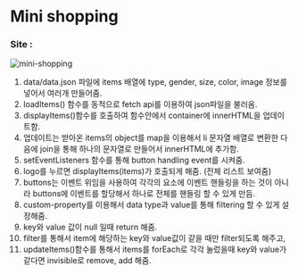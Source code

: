 # Mini shopping
### Site : 
![mini-shopping](https://user-images.githubusercontent.com/88068412/211608194-ea39822b-9465-461f-92c7-9c81a1a80b85.png)

1. data/data.json 파일에 items 배열에 type, gender, size, color, image 정보를 넣어서 여러개 만들어줌.
2. loadItems() 함수를 동적으로 fetch api를 이용하여 json파일을 불러옴.
3. displayItems()함수를 호출하여 함수안에서 container에 innerHTML을 업데이트함.
4. 업데이트는 받아온 items의 object를 map을 이용해서 li 문자열 배열로 변환한 다음에 join을 통해 하나의 문자열로 만들어서 innerHTML에 추가함.
5. setEventListeners 함수를 통해 button handling event를 시켜줌.
6. logo를 누르면 displayItems(items)가 호출되게 해줌. (전체 리스트 보여줌)
7. buttons는 이벤트 위임을 사용하여 각각의 요소에 이벤트 핸들링을 하는 것이 아니라 buttons에 이벤트를 할당해서 하나로 전체를 핸들링 할 수 있게 만듬.
8. custom-property를 이용해서 data type과 value를 통해 filtering 할 수 있게 설정해줌.
9. key와 value 값이 null 일때 return 해줌.
10. filter를 통해서 item에 해당하는 key와 value값이 같을 때만 filter되도록 해주고,
11. updateItems()함수를 통해서 items를 forEach로 각각 눌렀을때 key와 value가 같다면 invisible로 remove, add 해줌.
